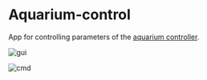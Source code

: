 # Aquarium-control
App for controlling parameters of the [aquarium controller](https://github.com/baranovskiykonstantin/aquarium).

![gui](https://raw.github.com/baranovskiykonstantin/aquarium-control/master/screenshots/gui.png)

![cmd](https://raw.github.com/baranovskiykonstantin/aquarium-control/master/screenshots/cmd.png)
